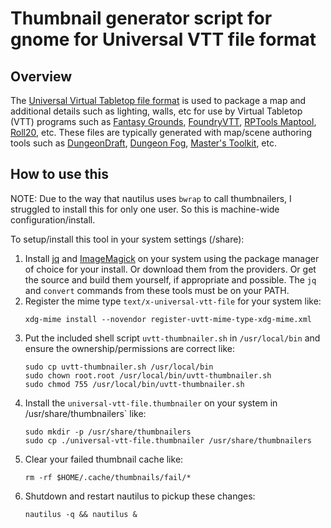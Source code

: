 # Thumbnail generator script for gnome for Universal VTT file format

## Overview

The [Universal Virtual Tabletop file format](https://arkenforge.com/universal-vtt-files/) is used to package a map and additional details such as lighting, walls, etc for use by Virtual Tabletop (VTT) programs such as [Fantasy Grounds](https://www.fantasygrounds.com/), [FoundryVTT](https://foundryvtt.com/), [RPTools Maptool](https://github.com/RPTools/maptool), [Roll20](https://roll20.net/), etc. These files are typically generated with map/scene authoring tools such as [DungeonDraft](https://dungeondraft.net/), [Dungeon Fog](https://www.dungeonfog.com/), [Master's Toolkit](https://arkenforge.com/), etc.

## How to use this

NOTE: Due to the way that nautilus uses `bwrap` to call thumbnailers, I struggled to install this for only one user. So this is machine-wide configuration/install.

To setup/install this tool in your system settings (/share):

1. Install [jq](https://jqlang.github.io/jq/) and [ImageMagick](https://imagemagick.org/index.php) on your system using the package manager of choice for your install. Or download them from the providers. Or get the source and build them yourself, if appropriate and possible. The `jq` and `convert` commands from these tools must be on your PATH.
1. Register the mime type `text/x-universal-vtt-file` for your system like:
    ```
    xdg-mime install --novendor register-uvtt-mime-type-xdg-mime.xml
    ```
1. Put the included shell script `uvtt-thumbnailer.sh` in `/usr/local/bin` and ensure the ownership/permissions are correct like:
    ```
    sudo cp uvtt-thumbnailer.sh /usr/local/bin
    sudo chown root.root /usr/local/bin/uvtt-thumbnailer.sh
    sudo chmod 755 /usr/local/bin/uvtt-thumbnailer.sh
    ```
1. Install the `universal-vtt-file.thumbnailer` on your system in /usr/share/thumbnailers` like:
    ```
    sudo mkdir -p /usr/share/thumbnailers
    sudo cp ./universal-vtt-file.thumbnailer /usr/share/thumbnailers
    ```
1. Clear your failed thumbnail cache like:
    ```
    rm -rf $HOME/.cache/thumbnails/fail/*
    ```
1. Shutdown and restart nautilus to pickup these changes:
    ```
    nautilus -q && nautilus &
    ````
